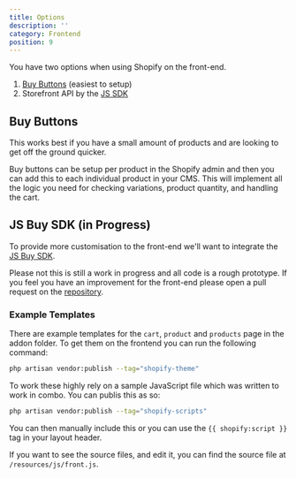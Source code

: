 ```yaml
---
title: Options
description: ''
category: Frontend
position: 9
---
```


You have two options when using Shopify on the front-end. 

1. [Buy Buttons](https://www.shopify.co.uk/buy-button) (easiest to setup)
2. Storefront API by the [JS SDK](https://shopify.github.io/js-buy-sdk/)

## Buy Buttons

This works best if you have a small amount of products and are looking to get off the ground quicker.

Buy buttons can be setup per product in the Shopify admin and then you can add this to each individual product in your CMS. This will implement all the logic you need for checking variations, product quantity, and handling the cart.

## JS Buy SDK (in Progress)

To provide more customisation to the front-end we'll want to integrate the [JS Buy SDK](https://shopify.github.io/js-buy-sdk/). 

<alert type="warning">

Please not this is still a work in progress and all code is a rough prototype. If you feel you have an improvement for the front-end please open a pull request on the [repository](https://github.com/jackabox/statamic-shopify).

</alert>

### Example Templates

There are example templates for the `cart`, `product` and `products` page in the addon folder. To get them on the frontend you can run the following command:

```bash
php artisan vendor:publish --tag="shopify-theme"
```

To work these highly rely on a sample JavaScript file which was written to work in combo. You can publis this as so:

```bash
php artisan vendor:publish --tag="shopify-scripts"
```

You can then manually include this or you can use the `{{ shopify:script }}` tag in your layout header.

If you want to see the source files, and edit it, you can find the source file at `/resources/js/front.js`.
